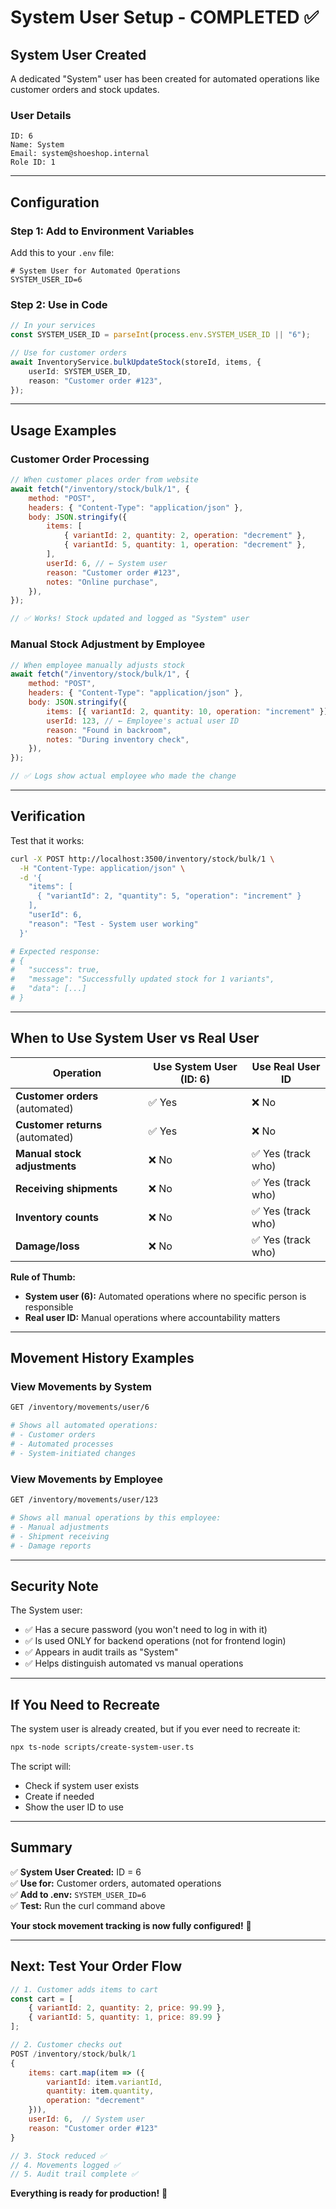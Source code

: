 # System User Setup - COMPLETED ✅

## System User Created

A dedicated "System" user has been created for automated operations like customer orders and stock updates.

### User Details

```
ID: 6
Name: System
Email: system@shoeshop.internal
Role ID: 1
```

---

## Configuration

### Step 1: Add to Environment Variables

Add this to your `.env` file:

```env
# System User for Automated Operations
SYSTEM_USER_ID=6
```

### Step 2: Use in Code

```typescript
// In your services
const SYSTEM_USER_ID = parseInt(process.env.SYSTEM_USER_ID || "6");

// Use for customer orders
await InventoryService.bulkUpdateStock(storeId, items, {
    userId: SYSTEM_USER_ID,
    reason: "Customer order #123",
});
```

---

## Usage Examples

### Customer Order Processing

```javascript
// When customer places order from website
await fetch("/inventory/stock/bulk/1", {
    method: "POST",
    headers: { "Content-Type": "application/json" },
    body: JSON.stringify({
        items: [
            { variantId: 2, quantity: 2, operation: "decrement" },
            { variantId: 5, quantity: 1, operation: "decrement" },
        ],
        userId: 6, // ← System user
        reason: "Customer order #123",
        notes: "Online purchase",
    }),
});

// ✅ Works! Stock updated and logged as "System" user
```

### Manual Stock Adjustment by Employee

```javascript
// When employee manually adjusts stock
await fetch("/inventory/stock/bulk/1", {
    method: "POST",
    headers: { "Content-Type": "application/json" },
    body: JSON.stringify({
        items: [{ variantId: 2, quantity: 10, operation: "increment" }],
        userId: 123, // ← Employee's actual user ID
        reason: "Found in backroom",
        notes: "During inventory check",
    }),
});

// ✅ Logs show actual employee who made the change
```

---

## Verification

Test that it works:

```bash
curl -X POST http://localhost:3500/inventory/stock/bulk/1 \
  -H "Content-Type: application/json" \
  -d '{
    "items": [
      { "variantId": 2, "quantity": 5, "operation": "increment" }
    ],
    "userId": 6,
    "reason": "Test - System user working"
  }'

# Expected response:
# {
#   "success": true,
#   "message": "Successfully updated stock for 1 variants",
#   "data": [...]
# }
```

---

## When to Use System User vs Real User

| Operation                        | Use System User (ID: 6) | Use Real User ID   |
| -------------------------------- | ----------------------- | ------------------ |
| **Customer orders** (automated)  | ✅ Yes                  | ❌ No              |
| **Customer returns** (automated) | ✅ Yes                  | ❌ No              |
| **Manual stock adjustments**     | ❌ No                   | ✅ Yes (track who) |
| **Receiving shipments**          | ❌ No                   | ✅ Yes (track who) |
| **Inventory counts**             | ❌ No                   | ✅ Yes (track who) |
| **Damage/loss**                  | ❌ No                   | ✅ Yes (track who) |

**Rule of Thumb:**

-   **System user (6):** Automated operations where no specific person is responsible
-   **Real user ID:** Manual operations where accountability matters

---

## Movement History Examples

### View Movements by System

```bash
GET /inventory/movements/user/6

# Shows all automated operations:
# - Customer orders
# - Automated processes
# - System-initiated changes
```

### View Movements by Employee

```bash
GET /inventory/movements/user/123

# Shows all manual operations by this employee:
# - Manual adjustments
# - Shipment receiving
# - Damage reports
```

---

## Security Note

The System user:

-   ✅ Has a secure password (you won't need to log in with it)
-   ✅ Is used ONLY for backend operations (not for frontend login)
-   ✅ Appears in audit trails as "System"
-   ✅ Helps distinguish automated vs manual operations

---

## If You Need to Recreate

The system user is already created, but if you ever need to recreate it:

```bash
npx ts-node scripts/create-system-user.ts
```

The script will:

-   Check if system user exists
-   Create if needed
-   Show the user ID to use

---

## Summary

✅ **System User Created:** ID = 6  
✅ **Use for:** Customer orders, automated operations  
✅ **Add to .env:** `SYSTEM_USER_ID=6`  
✅ **Test:** Run the curl command above

**Your stock movement tracking is now fully configured!** 🎉

---

## Next: Test Your Order Flow

```javascript
// 1. Customer adds items to cart
const cart = [
    { variantId: 2, quantity: 2, price: 99.99 },
    { variantId: 5, quantity: 1, price: 89.99 }
];

// 2. Customer checks out
POST /inventory/stock/bulk/1
{
    items: cart.map(item => ({
        variantId: item.variantId,
        quantity: item.quantity,
        operation: "decrement"
    })),
    userId: 6,  // System user
    reason: "Customer order #123"
}

// 3. Stock reduced ✅
// 4. Movements logged ✅
// 5. Audit trail complete ✅
```

**Everything is ready for production!** 🚀
